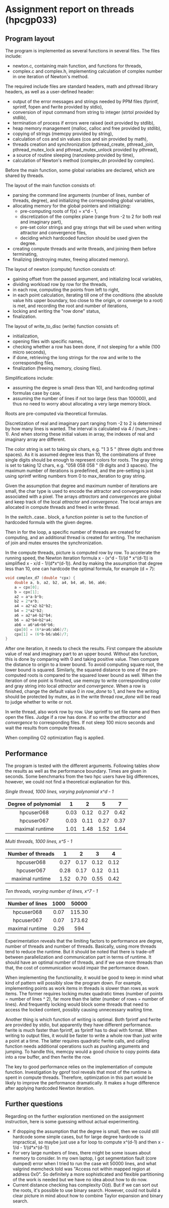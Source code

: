 # Assignment report on threads (hpcgp033)

## Program layout

The program is implemented as several functions in several files. The files include:

- newton.c, containing main function, and functions for threads,
- complex.c and complex.h, implementing calculation of complex number in one iteration of Newton's method.

The required include files are standard headers, math and pthread library headers, as well as a user-defined header:

- output of the error messages and strings needed by PPM files (fprintf, sprintf, fopen and fwrite provided by stdio),
- conversion of input command from string to integer (strtol provided by stdlib),
- termination of process if errors were raised (exit provided by stdlib),
- heap memory management (malloc, calloc and free provided by stdlib),
- copying of strings (memcpy provided by string),
- calculation of cos and sin values (cos and sin provided by math),
- threads creation and synchronization (pthread_create, pthread_join, pthread_mutex_lock and pthread_mutex_unlock provided by pthread),
- a source of routine sleeping (nanosleep provided by time),
- calculation of Newton's method (complex_dn provided by complex).

Before the main function, some global variables are declared, which are shared by threads.

The layout of the main function consists of:

- parsing the command line arguments (number of lines, number of threads, degree), and initializing the corresponding global variables,
- allocating memory for the global pointers and initializing:
  - pre-computing roots of f(x) = x^d - 1,
  - discretization of the complex plane (range from -2 to 2 for both real and imaginary part),
  - pre-set color strings and gray strings that will be used when writing attractor and convergence files,
  - deciding which hardcoded function should be used given the degree.
- creating compute threads and write threads, and joining them before terminating,
- finalizing (destroying mutex, freeing allocated memory).

The layout of newton (compute) function consists of:

- gaining offset from the passed argument, and initializing local variables,
- dividing workload row by row for the threads,
- in each row, computing the points from left to right,
- in each point calculation, iterating till one of the conditions (the absolute value hits upper boundary, too close to the origin, or converge to a root) is met, and recording the root and number of iterations,
- locking and writing the "row done" status,
- finalization.

The layout of write_to_disc (write) function consists of:

- initialization,
- opening files with specific names,
- checking whether a row has been done, if not sleeping for a while (100 micro seconds),
- if done, retrieving the long strings for the row and write to  the corresponding files,
- finalization (freeing memory, closing files).

Simplifications include:

- assuming the degree is small (less than 10), and hardcoding optimal formulas case by case,
- assuming the number of lines if not too large (less than 100000), and thus no need to worry about allocating a very large memory block.

Roots are pre-computed via theoretical formulas. 

Discretization of real and imaginary part ranging from -2 to 2 is determined by how many lines is wanted. The interval is calculated via 4 / (num_lines - 1). And when storing these initial values in array, the indexes of real and imaginary array are different.

The color string is set to taking six chars, e.g. "1 3 5 " (three digits and three spaces). As it is assumed degree less than 10, the combinations of three single digits should be enough to represent colors for roots. The gray string is set to taking 12 chars, e.g. "058 058 058 " (9 digits and 3 spaces). The maximum number of iterations is predefined, and the pre-setting is just using sprintf writing numbers from 0 to max_iteration to gray string.

Given the assumption that degree and maximum number of iterations are small, the char type is used to encode the attractor and convergence index associated with a pixel. The arrays *attractors* and *convergences* are global and keep track of the local *attractor* and *convergence*. The local arrays are allocated in compute threads and freed in write thread.

In the switch..case.. block, a function pointer is set to the function of hardcoded formula with the given degree.

 Then in for the loop, a specific number of threads are created for computing, and an additional thread is created for writing. The mechanism of join and mutex ensures the synchronization.

In the compute threads, picture is computed row by row. To accelerate the running speed, the Newton iteration formula x - (x^d - 1)/(d * x^(d-1)) is simplified x - x/d - 1/(d*x^(d-1)). And by making the assumption that degree less than 10, one can hardcode the optimal formula, for example (d = 7):

~~~ c
void complex_d7 (double *cpx) {
    double a, b, a2, b2, a4, b4, a6, b6, ab6;
    a = cpx[0];
    b = cpx[1];
    a2 = a*a-b*b;
    b2 = 2*a*b;
    a4 = a2*a2-b2*b2;
    b4 = 2*a2*b2;
    a6 = a2*a4-b2*b4;
    b6 = a2*b4+b2*a4;
    ab6 = a6*a6+b6*b6;
    cpx[0] = (6*a+a6/ab6)/7;
    cpx[1] = (6*b-b6/ab6)/7;
}
~~~

After one iteration, it needs to check the results. First compare the absolute value of real and imaginary part to an upper bound. Without abs function, this is done by comparing with 0 and taking positive value. Then compare the distance to origin to a lower bound. To avoid computing square root, the lower bound is squared. Similarly, the squared distance to one of the pre-computed roots is compared to the squared lower bound as well. When the iteration of one point is finished, use memcpy to write corresponding color and gray string into local *attractor* and *convergence*. When a row is finished, change the default value 0 in *row_done* to 1, and here the writing should be protected by mutex, as in the write thread *row_done* will be read to judge whether to write or not.

In write thread, also work row by row. Use sprintf to set file name and then open the files. Judge if a row has done. if so write the *attractor* and *convergence* to corresponding files. If not sleep 100 micro seconds and wait the results from compute threads.

When compiling O2 optimization flag is applied.

## Performance

The program is tested with the different arguments. Following tables show the results as well as the performance boundary. Times are given in seconds. Some benchmarks from the two hpc users have big differences, however, we could not find a theoretical explanation for this.

*Single thread, 1000 lines, varying polynomial x^d - 1*

| Degree of polynomial |  1   |  2   |  5   |  7   |
| :------------------: | :--: | :--: | :--: | :--: |
|      hpcuser068      | 0.03 | 0.12 | 0.27 | 0.42 |
|      hpcuser067      | 0.03 | 0.11 | 0.27 | 0.37 |
|   maximal runtime    | 1.01 | 1.48 | 1.52 | 1.64 |

*Multi threads, 1000 lines, x^5 - 1*

| Number of threads |  1   |  2   |  3   |  4   |
| :---------------: | :--: | :--: | :--: | :--: |
|    hpcuser068     | 0.27 | 0.17 | 0.12 | 0.12 |
|    hpcuser067     | 0.28 | 0.17 | 0.12 | 0.11 |
|  maximal runtime  | 1.52 | 0.70 | 0.55 | 0.42 |

*Ten threads, varying number of lines, x^7 - 1*

| Number of lines | 1000 | 50000  |
| :-------------: | :--: | :----: |
|   hpcuser068    | 0.07 | 115.30 |
|   hpcuser067    | 0.07 | 173.62 |
| maximal runtime | 0.26 |  594   |

Experimentation reveals that the limiting factors to performance are degree, number of threads and number of threads. Basically, using more threads tend to reduce the runtime. But it should be noted that there is trade-off between parallelization and communication part in terms of runtime. It should have an optimal number of threads, and if we use more threads than that, the cost of communication would impair the performance down.

When implementing the functionality, it would be good to keep in mind what kind of pattern will possibly slow the program down. For example, implementing points as work items in threads is slower than rows as work items. The former requires locking mutex quadratic times (number of points = number of lines ^ 2), far more than the latter (number of rows = number of lines). And frequently locking would block some threads that need to access the locked content, possibly causing unnecessary waiting time. 

Another thing is which function of writing is optimal. Both fprintf and fwrite are provided by stdio, but apparently they have different performance. fwrite is much faster than fprintf, as fprintf has to deal with format. When writing to output files, it would be faster to write a whole row than just write a point at a time. The latter requires quadratic fwrite calls, and calling function needs additional operations such as pushing arguments and jumping. To handle this, memcpy would a good choice to copy points data into a row buffer, and then fwrite the row.

The key to good performance relies on the implementation of compute function. Investigation by gprof tool reveals that most of the runtime is spent in compute threads. Therefore, optimization in this part would be likely to improve the performance dramatically. It makes a huge difference after applying hardcoded Newton iteration.

## Further questions

Regarding on the further exploration mentioned on the assignment instruction, here is some guessing without actual experimenting. 

- If dropping the assumption that the degree is small, then we could still hardcode some simple cases, but for large degree hardcode is impractical, so maybe just use a for loop to compute x^(d-1) and then x - 1/d - 1/(d*x^(d-1))
- For very large numbers of lines, there might be some issues about memory to consider. In my own laptop, I got segmentation fault (core dumped) error when I tried to run the case wit 50000 lines, and what valgrind memcheck told was "Access not within mapped region at address 0x0". So definitely a more sophisticated and flexible partitioning of the work is needed but we have no idea about how to do now.
- Current distance checking has complexity O(d). But if we can sort out the roots, it's possible to use binary search. However, could not build a clear picture in mind about how to combine Taylor expansion and binary search.